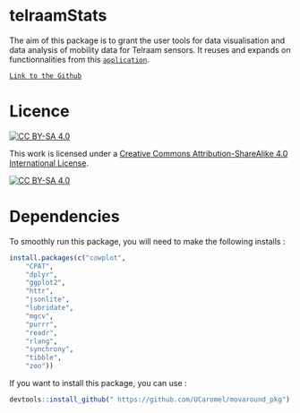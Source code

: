 # telraamStats

The aim of this package is to grant the user tools for data visualisation and data analysis of mobility data for Telraam sensors. It reuses and expands on functionnalities from this [`application`](https://agistaterre.shinyapps.io/mov-around/).

[`Link to the Github`](https://github.com/agistaterre/mov-around)

# Licence

[![CC BY-SA 4.0](https://img.shields.io/badge/License-CC%20BY--SA%204.0-lightgrey.svg)](http://creativecommons.org/licenses/by-sa/4.0/)

This work is licensed under a [Creative Commons Attribution-ShareAlike 4.0 International License](http://creativecommons.org/licenses/by-sa/4.0/).

[![CC BY-SA 4.0](https://licensebuttons.net/l/by-sa/4.0/88x31.png)](http://creativecommons.org/licenses/by-sa/4.0/)

# Dependencies

To smoothly run this package, you will need to make the following installs :

``` r
install.packages(c("cowplot",
    "CPAT",
    "dplyr",
    "ggplot2",
    "httr",
    "jsonlite",
    "lubridate",
    "mgcv",
    "purrr",
    "readr",
    "rlang",
    "synchrony",
    "tibble",
    "zoo"))
```

If you want to install this package, you can use :

``` r
devtools::install_github(" https://github.com/UCaromel/movaround_pkg")
```
